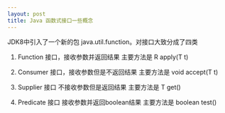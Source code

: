 ```yaml
---
layout: post
title: Java 函数式接口一些概念
---
```


JDK8中引入了一个新的包 java.util.function。对接口大致分成了四类

1. Function 接口，接收参数并返回结果  主要方法是 R apply(T t)

2. Consumer 接口，接收参数但是不返回结果 主要方法是 void accept(T t)

3. Supplier 接口 不接收参数但是返回结果 主要方法是 T get()

4. Predicate 接口  接收参数并返回boolean结果  主要方法是 boolean test()



